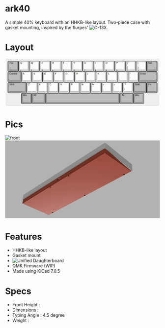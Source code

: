 # ark40
A simple 40% keyboard with an HHKB-like layout. Two-piece case with gasket mounting, inspired by the flurpes' ![C-13X](https://github.com/flurples/C-13X).

# Layout
![layout](https://github.com/Arko9699/45kb/blob/main/pics/layout.png?raw=true)

# Pics
![front](https://github.com/Arko9699/45kb/blob/main/pics/view.png?raw=true)
![back](https://github.com/Arko9699/45kb/blob/main/pics/butt.png?raw=true)

# Features
* HHKB-like layout
* Gasket mount
* ![Unified Daughterboard](https://unified-daughterboard.github.io)
* QMK Firmware (WIP)
* Made using KiCad 7.0.5

# Specs
* Front Height :
* Dimensions :
* Typing Angle : 4.5 degree
* Weight : 
